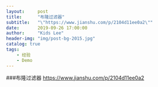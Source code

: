 ```yaml
---
layout:     post
title:      "布隆过滤器"
subtitle:   "\"https://www.jianshu.com/p/2104d11ee0a2\""
date:       2019-09-26 17:00:00
author:     "Kids Lee"
header-img: "img/post-bg-2015.jpg"
catalog: true
tags:
    - 经验
    - Demo
---
```



###布隆过滤器
https://www.jianshu.com/p/2104d11ee0a2
